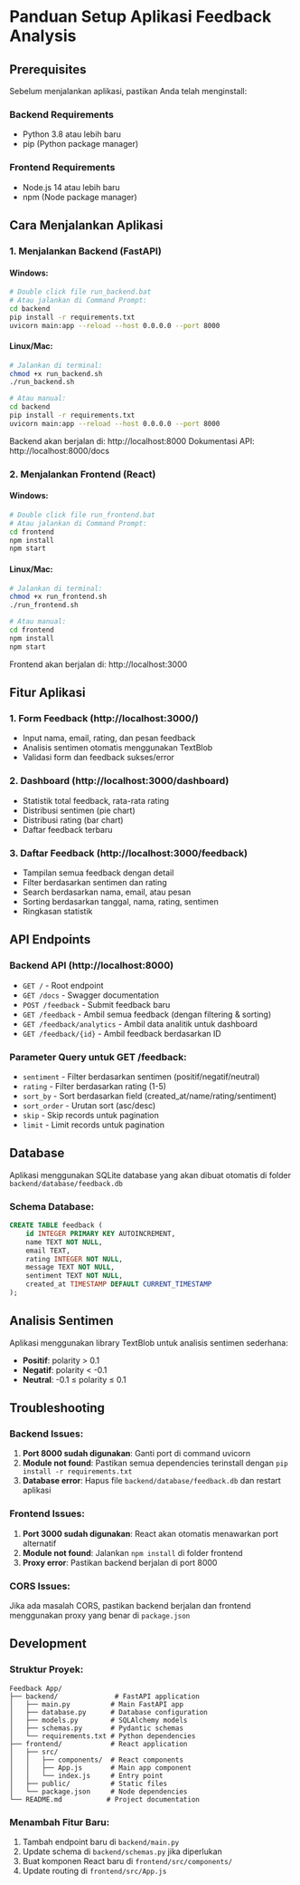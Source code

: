 # Panduan Setup Aplikasi Feedback Analysis

## Prerequisites

Sebelum menjalankan aplikasi, pastikan Anda telah menginstall:

### Backend Requirements

- Python 3.8 atau lebih baru
- pip (Python package manager)

### Frontend Requirements

- Node.js 14 atau lebih baru
- npm (Node package manager)

## Cara Menjalankan Aplikasi

### 1. Menjalankan Backend (FastAPI)

#### Windows:

```bash
# Double click file run_backend.bat
# Atau jalankan di Command Prompt:
cd backend
pip install -r requirements.txt
uvicorn main:app --reload --host 0.0.0.0 --port 8000
```

#### Linux/Mac:

```bash
# Jalankan di terminal:
chmod +x run_backend.sh
./run_backend.sh

# Atau manual:
cd backend
pip install -r requirements.txt
uvicorn main:app --reload --host 0.0.0.0 --port 8000
```

Backend akan berjalan di: http://localhost:8000
Dokumentasi API: http://localhost:8000/docs

### 2. Menjalankan Frontend (React)

#### Windows:

```bash
# Double click file run_frontend.bat
# Atau jalankan di Command Prompt:
cd frontend
npm install
npm start
```

#### Linux/Mac:

```bash
# Jalankan di terminal:
chmod +x run_frontend.sh
./run_frontend.sh

# Atau manual:
cd frontend
npm install
npm start
```

Frontend akan berjalan di: http://localhost:3000

## Fitur Aplikasi

### 1. Form Feedback (http://localhost:3000/)

- Input nama, email, rating, dan pesan feedback
- Analisis sentimen otomatis menggunakan TextBlob
- Validasi form dan feedback sukses/error

### 2. Dashboard (http://localhost:3000/dashboard)

- Statistik total feedback, rata-rata rating
- Distribusi sentimen (pie chart)
- Distribusi rating (bar chart)
- Daftar feedback terbaru

### 3. Daftar Feedback (http://localhost:3000/feedback)

- Tampilan semua feedback dengan detail
- Filter berdasarkan sentimen dan rating
- Search berdasarkan nama, email, atau pesan
- Sorting berdasarkan tanggal, nama, rating, sentimen
- Ringkasan statistik

## API Endpoints

### Backend API (http://localhost:8000)

- `GET /` - Root endpoint
- `GET /docs` - Swagger documentation
- `POST /feedback` - Submit feedback baru
- `GET /feedback` - Ambil semua feedback (dengan filtering & sorting)
- `GET /feedback/analytics` - Ambil data analitik untuk dashboard
- `GET /feedback/{id}` - Ambil feedback berdasarkan ID

### Parameter Query untuk GET /feedback:

- `sentiment` - Filter berdasarkan sentimen (positif/negatif/neutral)
- `rating` - Filter berdasarkan rating (1-5)
- `sort_by` - Sort berdasarkan field (created_at/name/rating/sentiment)
- `sort_order` - Urutan sort (asc/desc)
- `skip` - Skip records untuk pagination
- `limit` - Limit records untuk pagination

## Database

Aplikasi menggunakan SQLite database yang akan dibuat otomatis di folder `backend/database/feedback.db`

### Schema Database:

```sql
CREATE TABLE feedback (
    id INTEGER PRIMARY KEY AUTOINCREMENT,
    name TEXT NOT NULL,
    email TEXT,
    rating INTEGER NOT NULL,
    message TEXT NOT NULL,
    sentiment TEXT NOT NULL,
    created_at TIMESTAMP DEFAULT CURRENT_TIMESTAMP
);
```

## Analisis Sentimen

Aplikasi menggunakan library TextBlob untuk analisis sentimen sederhana:

- **Positif**: polarity > 0.1
- **Negatif**: polarity < -0.1
- **Neutral**: -0.1 ≤ polarity ≤ 0.1

## Troubleshooting

### Backend Issues:

1. **Port 8000 sudah digunakan**: Ganti port di command uvicorn
2. **Module not found**: Pastikan semua dependencies terinstall dengan `pip install -r requirements.txt`
3. **Database error**: Hapus file `backend/database/feedback.db` dan restart aplikasi

### Frontend Issues:

1. **Port 3000 sudah digunakan**: React akan otomatis menawarkan port alternatif
2. **Module not found**: Jalankan `npm install` di folder frontend
3. **Proxy error**: Pastikan backend berjalan di port 8000

### CORS Issues:

Jika ada masalah CORS, pastikan backend berjalan dan frontend menggunakan proxy yang benar di `package.json`

## Development

### Struktur Proyek:

```
Feedback App/
├── backend/              # FastAPI application
│   ├── main.py          # Main FastAPI app
│   ├── database.py      # Database configuration
│   ├── models.py        # SQLAlchemy models
│   ├── schemas.py       # Pydantic schemas
│   └── requirements.txt # Python dependencies
├── frontend/            # React application
│   ├── src/
│   │   ├── components/  # React components
│   │   ├── App.js       # Main app component
│   │   └── index.js     # Entry point
│   ├── public/          # Static files
│   └── package.json     # Node dependencies
└── README.md           # Project documentation
```

### Menambah Fitur Baru:

1. Tambah endpoint baru di `backend/main.py`
2. Update schema di `backend/schemas.py` jika diperlukan
3. Buat komponen React baru di `frontend/src/components/`
4. Update routing di `frontend/src/App.js`
